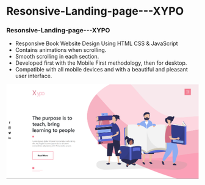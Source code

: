 # Resonsive-Landing-page---XYPO

### Resonsive-Landing-page---XYPO

- Responsive Book Website Design Using HTML CSS & JavaScript
- Contains animations when scrolling.
- Smooth scrolling in each section.
- Developed first with the Mobile First methodology, then for desktop.
- Compatible with all mobile devices and with a beautiful and pleasant user interface.


![preview img](/preview.png)
